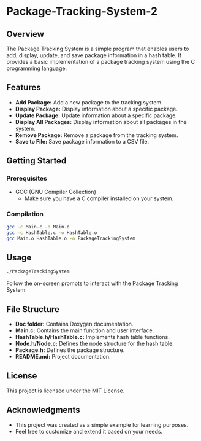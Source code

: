 # Package-Tracking-System-2

## Overview

The Package Tracking System is a simple program that enables users to add, display, update, and save package information in a hash table. It provides a basic implementation of a package tracking system using the C programming language.

## Features

- **Add Package:** Add a new package to the tracking system.
- **Display Package:** Display information about a specific package.
- **Update Package:** Update information about a specific package.
- **Display All Packages:** Display information about all packages in the system.
- **Remove Package:** Remove a package from the tracking system.
- **Save to File:** Save package information to a CSV file.

## Getting Started

### Prerequisites

- GCC (GNU Compiler Collection)
  - Make sure you have a C compiler installed on your system.

### Compilation

```bash
gcc -c Main.c -o Main.o
gcc -c HashTable.c -o HashTable.o
gcc Main.o HashTable.o -o PackageTrackingSystem
```

## Usage

```bash
./PackageTrackingSystem
```

Follow the on-screen prompts to interact with the Package Tracking System.

## File Structure
- **Doc folder:** Contains Doxygen documentation.
- **Main.c:** Contains the main function and user interface.
- **HashTable.h/HashTable.c:** Implements hash table functions.
- **Node.h/Node.c:** Defines the node structure for the hash table.
- **Package.h:** Defines the package structure.
- **README.md:** Project documentation.

## License

This project is licensed under the MIT License.

## Acknowledgments

- This project was created as a simple example for learning purposes.
- Feel free to customize and extend it based on your needs.
